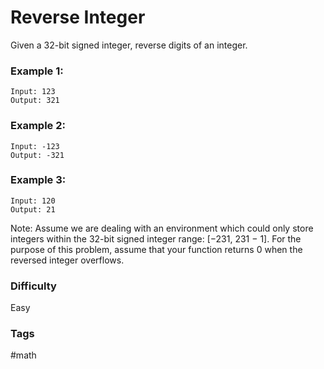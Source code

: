 # Reverse Integer

Given a 32-bit signed integer, reverse digits of an integer.


### Example 1:

```
Input: 123
Output: 321
```

### Example 2:

```
Input: -123
Output: -321
```

### Example 3:

```
Input: 120
Output: 21
```

Note:
Assume we are dealing with an environment which could only store integers
within the 32-bit signed integer range: [−231,  231 − 1]. For the purpose
of this problem, assume that your function returns 0 when the reversed
integer overflows.

### Difficulty

Easy

### Tags

#math
